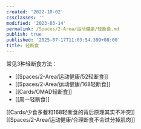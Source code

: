```yaml
---
created: '2022-10-02'
cssclasses: ''
modified: '2023-03-14'
permalink: /Spaces/2-Area/运动健康/轻断食.md
publish: true
published: '2025-07-17T11:03:54.399+08:00'
title: 轻断食
---
```

常见3种轻断食方法：

- [[Spaces/2-Area/运动健康/52轻断食]]
- [[Spaces/2-Area/运动健康/168轻断食]]
- [[Cards/OMAD轻断食]]
- [[周一轻断食]]

[[Cards/少食多餐和168轻断食的背后原理其实不冲突]]  
[[Spaces/2-Area/运动健康/合理断食不会过分掉肌肉]]